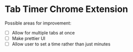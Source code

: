 # Tab Timer Chrome Extension

Possible areas for improvement:
- [ ] Allow for multiple tabs at once
- [ ] Make prettier UI
- [ ] Allow user to set a time rather than just minutes
